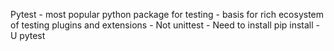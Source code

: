 Pytest 
    - most popular python package for testing 
    - basis for rich ecosystem of testing plugins and extensions
    - Not unittest
    - Need to install 
        pip install -U pytest 
        